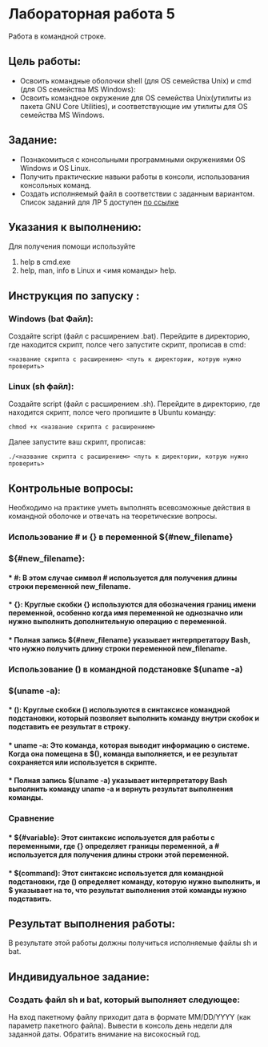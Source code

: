 # Лабораторная работа 5 
Работа в командной строке.

## Цель работы:  
* Освоить командные оболочки shell (для OS семейства Unix) и cmd (для OS семейства MS Windows):
* Освоить командное окружение для OS семейства Unix(утилиты из пакета GNU Core Utilities), и соответствующие им утилиты для OS семейства MS Windows.  

## Задание:
* Познакомиться с консольными программными окружениями OS Windows и OS Linux.
* Получить практические навыки работы в консоли, использования консольных команд.
* Создать исполняемый файл в соответствии с заданным вариантом. Список заданий для ЛР 5 доступен [по ссылке](https://docs.google.com/document/d/1jQIRngcwNa9yVtQns-ID8a5rRZHwlNSgp8OFaTEHMHc/edit?usp=drive_link)

## Указания к выполнению:  
Для получения помощи используйте
1. help в cmd.exe
2. help, man, info в Linux и <имя команды> ­­help.

## Инструкция по запуску :
### Windows (bat Файл):
Создайте script (файл с расширением .bat).
Перейдите в директорию, где находится скрипт, полсе чего запустите скрипт, прописав в cmd:
```
<название скрипта с расширением> <путь к директории, котрую нужно проверить>
```
### Linux (sh файл):
Создайте script (файл с расширением .sh).
Перейдите в директорию, где находится скрипт, полсе чего пропишите в Ubuntu команду:
```
chmod +x <название скрипта с расширением>
```
Далее запустите ваш скрипт, прописав: 
```
./<название скрипта с расширением> <путь к директории, котрую нужно проверить>
```
## Контрольные вопросы:  
Необходимо на практике уметь выполнять всевозможные действия в командной оболочке и отвечать на теоретические вопросы.
### Использование # и {} в переменной ${#new_filename}
### ${#new_filename}:

#### * #: В этом случае символ # используется для получения длины строки переменной new_filename.

#### * {}: Круглые скобки {} используются для обозначения границ имени переменной, особенно когда имя переменной не однозначно или нужно выполнить дополнительную операцию с переменной.

#### * Полная запись ${#new_filename} указывает интерпретатору Bash, что нужно получить длину строки переменной new_filename.

### Использование () в командной подстановке $(uname -a)
### $(uname -a):

#### * (): Круглые скобки () используются в синтаксисе командной подстановки, который позволяет выполнить команду внутри скобок и подставить ее результат в строку.

#### * uname -a: Это команда, которая выводит информацию о системе. Когда она помещена в $(), команда выполняется, и ее результат сохраняется или используется в скрипте.

#### * Полная запись $(uname -a) указывает интерпретатору Bash выполнить команду uname -a и вернуть результат выполнения команды.

### Сравнение
#### * ${#variable}: Этот синтаксис используется для работы с переменными, где {} определяет границы переменной, а # используется для получения длины строки этой переменной.

#### * $(command): Этот синтаксис используется для командной подстановки, где () определяет команду, которую нужно выполнить, и $ указывает на то, что результат выполнения этой команды нужно подставить.
## Результат выполнения работы:
В результате этой работы должны получиться исполняемые файлы sh и bat.

## Индивидуальное задание:
### Создать файл sh и bat, который выполняет следующее: 
На вход пакетному файлу приходит дата в формате MM/DD/YYYY (как параметр пакетного файла). Вывести в консоль день недели для заданной даты. Обратить внимание на високосный год.


